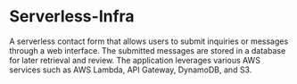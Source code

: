 # Serverless-Infra
A serverless contact form that allows users to submit inquiries or messages through a web interface. The submitted messages are stored in a database for later retrieval and review. The application leverages various AWS services such as AWS Lambda, API Gateway, DynamoDB, and S3.
